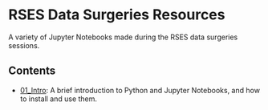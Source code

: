 # RSES Data Surgeries Resources

A variety of Jupyter Notebooks made during the RSES data surgeries sessions.

## Contents

- [01_Intro](./01_Intro/Intro_to_Python_and_Jupyter.ipynb): A brief introduction to Python and Jupyter Notebooks, and how to install and use them.